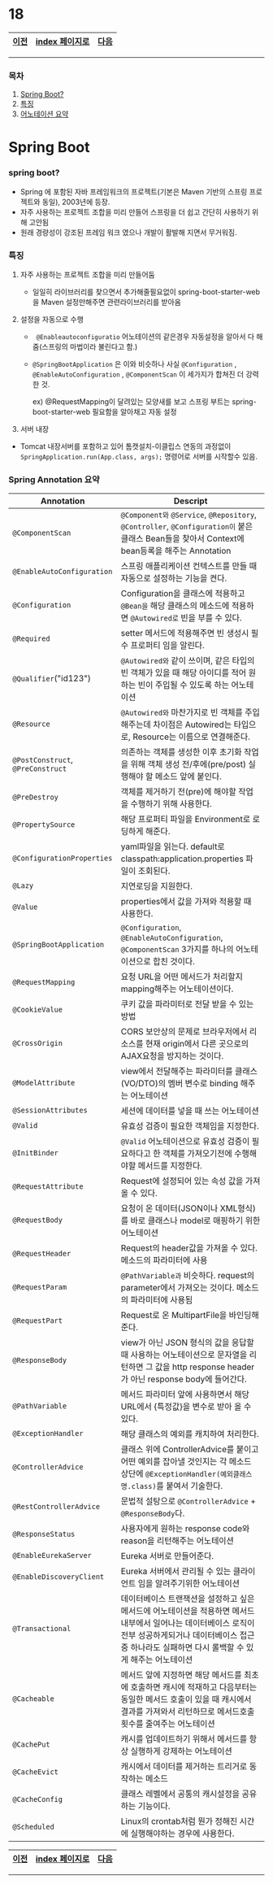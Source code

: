 # 18

[이전](./17.md)|[index 페이지로](./00index.md) |[다음](./19_1.md)
---|---|---
<hr>


### 목차

1. [Spring Boot?](#spring-boot-1)
1. [특징](#특징)
1. [어노테이션 요약](#spring-annotation-요약)

# Spring Boot 



### spring boot?



- Spring 에 포함된 자바 프레임워크의 프로젝트(기본은 Maven 기반의 스프링 프로젝트와 동일), 2003년에 등장.
- 자주 사용하는 프로젝트 조합을 미리 만들어 스프링을 더 쉽고 간단히 사용하기 위해 고안됨
- 원래 경량성이 강조된 프레임 워크 였으나 개발이 활발해 지면서 무거워짐.



### 특징



1. 자주 사용하는 프로젝트 조합을 미리 만들어둠

   -   일일히 라이브러리를 찾으면서 추가해줄필요없이 spring-boot-starter-web을 Maven 설정만해주면 관련라이브러리를 받아옴

2. 설정을 자동으로 수행

   -  ` @Enableautoconfiguratio`  어노테이션의 같은경우 자동설정을 알아서 다 해줌(스프링의 마법이라 불린다고 함.)

   -  `@SpringBootApplication` 은 이와 비슷하나 사실   `@Configuration` , `@EnableAutoConfiguration` , `@ComponentScan` 이 세가지가 합쳐진 더 강력한 것.

      ex) @RequestMapping이 달려있는 모양새를 보고 스프링 부트는  spring-boot-starter-web 필요함을 알아채고 자동 설정

3. 서버 내장

-   Tomcat 내장서버를 포함하고 있어 톰캣설치-이클립스 연동의 과정없이 `SpringApplication.run(App.class, args);` 명령어로 서버를 시작할수 있음.



### Spring Annotation 요약



| Annotation                        | Descript                                                     |
| --------------------------------- | ------------------------------------------------------------ |
| `@ComponentScan`                  | `@Component와` `@Service`, `@Repository`, `@Controller`, `@Configuration이` 붙은 클래스 Bean들을 찾아서 Context에 bean등록을 해주는 Annotation |
| `@EnableAutoConfiguration`        | 스프링 애플리케이션 컨텍스트를 만들 때 자동으로 설정하는 기능을 켠다. |
| `@Configuration`                  | Configuration을 클래스에 적용하고 `@Bean을` 해당 클래스의 메소드에 적용하면 `@Autowired로` 빈을 부를 수 있다. |
| `@Required`                       | setter 메서드에 적용해주면 빈 생성시 필수 프로퍼티 임을 알린다. |
| `@Qualifier`("id123")             | `@Autowired와` 같이 쓰이며, 같은 타입의 빈 객체가 있을 때 해당 아이디를 적어 원하는 빈이 주입될 수 있도록 하는 어노테이션 |
| `@Resource`                       | `@Autowired와` 마찬가지로 빈 객체를 주입해주는데 차이점은 Autowired는 타입으로, Resource는 이름으로 연결해준다. |
| `@PostConstruct`, `@PreConstruct` | 의존하는 객체를 생성한 이후 초기화 작업을 위해 객체 생성 전/후에(pre/post) 실행해야 할 메소드 앞에 붙인다. |
| `@PreDestroy`                     | 객체를 제거하기 전(pre)에 해야할 작업을 수행하기 위해 사용한다. |
| `@PropertySource`                 | 해당 프로퍼티 파일을 Environment로 로딩하게 해준다.          |
| `@ConfigurationProperties`        | yaml파일을 읽는다. default로 classpath:application.properties 파일이 조회된다. |
| `@Lazy`                           | 지연로딩을 지원한다.                                         |
| `@Value`                          | properties에서 값을 가져와 적용할 때 사용한다.               |
| `@SpringBootApplication`          | `@Configuration`, `@EnableAutoConfiguration`, `@ComponentScan` 3가지를 하나의 어노테이션으로 합친 것이다. |
| `@RequestMapping`                 | 요청 URL을 어떤 메서드가 처리할지 mapping해주는 어노테이션이다. |
| `@CookieValue`                    | 쿠키 값을 파라미터로 전달 받을 수 있는 방법                  |
| `@CrossOrigin`                    | CORS 보안상의 문제로 브라우저에서 리소스를 현재 origin에서 다른 곳으로의 AJAX요청을 방지하는 것이다. |
| `@ModelAttribute`                 | view에서 전달해주는 파라미터를 클래스(VO/DTO)의 멤버 변수로 binding 해주는 어노테이션 |
| `@SessionAttributes`              | 세션에 데이터를 넣을 때 쓰는 어노테이션                      |
| `@Valid`                          | 유효성 검증이 필요한 객체임을 지정한다.                      |
| `@InitBinder`                     | `@Valid` 어노테이션으로 유효성 검증이 필요하다고 한 객체를 가져오기전에 수행해야할 메서드를 지정한다. |
| `@RequestAttribute`               | Request에 설정되어 있는 속성 값을 가져올 수 있다.            |
| `@RequestBody`                    | 요청이 온 데이터(JSON이나 XML형식)를 바로 클래스나 model로 매핑하기 위한 어노테이션 |
| `@RequestHeader`                  | Request의 header값을 가져올 수 있다. 메소드의 파라미터에 사용 |
| `@RequestParam`                   | `@PathVariable과` 비슷하다. request의 parameter에서 가져오는 것이다. 메소드의 파라미터에 사용됨 |
| `@RequestPart`                    | Request로 온 MultipartFile을 바인딩해준다.                   |
| `@ResponseBody`                   | view가 아닌 JSON 형식의 값을 응답할 때 사용하는 어노테이션으로 문자열을 리턴하면 그 값을 http response header가 아닌 response body에 들어간다. |
| `@PathVariable`                   | 메서드 파라미터 앞에 사용하면서 해당 URL에서 {특정값}을 변수로 받아 올 수 있다. |
| `@ExceptionHandler`               | 해당 클래스의 예외를 캐치하여 처리한다.                      |
| `@ControllerAdvice`               | 클래스 위에 ControllerAdvice를 붙이고 어떤 예외를 잡아낼 것인지는 각 메소드 상단에 `@ExceptionHandler(예외클래스명.class)`를 붙여서 기술한다. |
| `@RestControllerAdvice`           | 문법적 설탕으로 `@ControllerAdvice` + `@ResponseBody`다.     |
| `@ResponseStatus`                 | 사용자에게 원하는 response code와 reason을 리턴해주는 어노테이션 |
| `@EnableEurekaServer`             | Eureka 서버로 만들어준다.                                    |
| `@EnableDiscoveryClient`          | Eureka 서버에서 관리될 수 있는 클라이언트 임을 알려주기위한 어노테이션 |
| `@Transactional`                  | 데이터베이스 트랜잭션을 설정하고 싶은 메서드에 어노테이션을 적용하면 메서드 내부에서 일어나는 데이터베이스 로직이 전부 성공하게되거나 데이터베이스 접근중 하나라도 실패하면 다시 롤백할 수 있게 해주는 어노테이션 |
| `@Cacheable`                      | 메서드 앞에 지정하면 해당 메서드를 최초에 호출하면 캐시에 적재하고 다음부터는 동일한 메서드 호출이 있을 때 캐시에서 결과를 가져와서 리턴하므로 메서드호출 횟수를 줄여주는 어노테이션 |
| `@CachePut`                       | 캐시를 업데이트하기 위해서 메서드를 항상 실행하게 강제하는 어노테이션 |
| `@CacheEvict`                     | 캐시에서 데이터를 제거하는 트리거로 동작하는 메소드          |
| `@CacheConfig`                    | 클래스 레벨에서 공통의 캐시설정을 공유하는 기능이다.         |
| `@Scheduled`                      | Linux의 crontab처럼 뭔가 정해진 시간에 실행해야하는 경우에 사용한다. |






[이전](./17.md)|[index 페이지로](./00index.md) |[다음](./19_1.md)
---|---|---
<hr>
